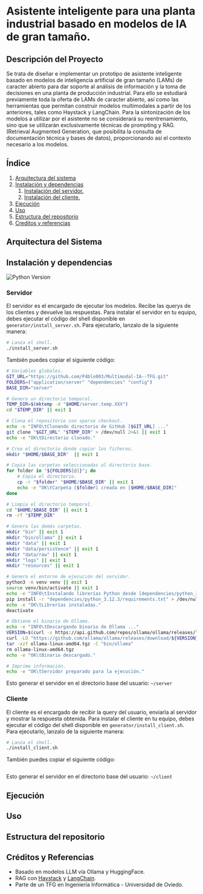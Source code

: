 # Asistente inteligente para una planta industrial basado en modelos de IA de gran tamaño.

## **Descripción del Proyecto**

Se trata de diseñar e implementar un prototipo de asistente inteligente basado en modelos de inteligencia artificial de gran tamaño (LAMs) de caracter abierto para dar soporte al análisis de información y la toma de decisiones en una planta de producción industrial. Para ello se estudiará previamente toda la oferta de LAMs de caracter abierto, así como las herramientas que permitan construir modelos multimodales a partir de los anteriores, tales como Haystack y LangChain. Para la sintonización de los modelos a utilizar por el asistente no se considerará su reentrenamiento, sino que se utilizarán exclusivamente técnicas de prompting y RAG. (Retrieval Augmented Generation, que posibilita la consulta de documentación técnica y bases de datos), proporcionando así el contexto necesario a los modelos.

## **Índice**
1. [Arquitectura del sistema](#arquitectura-del-sistema)
2. [Instalación y dependencias](#instalación-y-dependencias)
    1. [Instalación del servidor.](#servidor)
    2. [Instalación del cliente.](#cliente)
3. [Ejecución](#ejecución)
4. [Uso](#uso)
5. [Estructura del repositorio](#estructura-del-repositorio)
6. [Creditos y referencias](#créditos-y-referencias)

## **Arquitectura del Sistema**


## **Instalación y dependencias**
![Python Version](https://img.shields.io/badge/python-3.12.3-blue)

### **Servidor**
El servidor es el encargado de ejecutar los modelos. Recibe las querys de los clientes y devuelve
las respuestas.
Para instalar el servidor en tu equipo, debes ejecutar el código del shell disponible en
`generator/install_server.sh`.
Para ejecutarlo, lanzalo de la siguiente manera:
```bash
# Lanza el shell.
./install_server.sh
```
También puedes copiar el siguiente código:
```bash
# Variables globales.
GIT_URL="https://github.com/P4blo003/Multimodal-IA--TFG.git"
FOLDERS=("application/server" "dependencies" "config")
BASE_DIR="server"

# Genera un directorio temporal.
TEMP_DIR=$(mktemp -d "$HOME/server.temp.XXX")
cd "$TEMP_DIR" || exit 1

# Clona el repositorio con sparse checkout.
echo -e "INFO\tClonando directorio de GitHub [$GIT_URL] ..."
git clone "$GIT_URL" "$TEMP_DIR" > /dev/null 2>&1 || exit 1
echo -e "OK\tDirectorio clonado."

# Crea el directorio donde copiar los ficheros.
mkdir "$HOME/$BASE_DIR"  || exit 1

# Copia las carpetas seleccionadas al directorio base.
for folder in "${FOLDERS[@]}"; do
    # Copia el directorio.
    cp -r "$folder" "$HOME/$BASE_DIR" || exit 1
    echo -e "OK\tCarpeta [$folder] creada en [$HOME/$BASE_DIR]"
done

# Limpia el directorio temporal.
cd "$HOME/$BASE_DIR" || exit 1
rm -rf "$TEMP_DIR"

# Genera las demás carpetas.
mkdir "bin" || exit 1
mkdir "bin/ollama" || exit 1
mkdir "data" || exit 1
mkdir "data/persistence" || exit 1
mkdir "data/raw" || exit 1
mkdir "logs" || exit 1
mkdir "resources" || exit 1

# Genera el entorno de ejecución del servidor.
python3 -m venv venv || exit 1
source venv/bin/activate || exit 1
echo -e "INFO\tInstalando librerías Python desde [dependencies/python_3.12.3/requirements.txt] ..."
pip install -r "dependencies/python_3.12.3/requirements.txt" > /dev/null 2>&1 || exit 1
echo -e "OK\tLibrerías instaladas."
deactivate

# Obtiene el binario de Ollama.
echo -e "INFO\tDescargando binario de Ollama ..."
VERSION=$(curl -s https://api.github.com/repos/ollama/ollama/releases/latest | grep -oP '"tag_name": "\K(.*)(?=")') > /dev/null 2>&1 || exit 1
curl -LO "https://github.com/ollama/ollama/releases/download/${VERSION}/ollama-linux-amd64.tgz" > /dev/null 2>&1 || exit 1
tar -xzf ollama-linux-amd64.tgz -C "bin/ollama"
rm ollama-linux-amd64.tgz
echo -e "OK\tBinario descargado."

# Imprime información.
echo -e "OK\tServidor preparado para la ejecución."
```
Esto generar el servidor en el directorio base del usuario: `~/server`

### **Cliente**
El cliente es el encargado de recibir la query del usuario, enviarla al servidor y mostrar la respuesta
obtenida.
Para instalar el cliente en tu equipo, debes ejecutar el código del shell disponible en
`generator/install_client.sh`.
Para ejecutarlo, lanzalo de la siguiente manera:
```bash
# Lanza el shell.
./install_client.sh
```
También puedes copiar el siguiente código:
```bash

```
Esto generar el servidor en el directorio base del usuario: `~/client`

## **Ejecución**


## **Uso**


## **Estructura del repositorio**


## **Créditos y Referencias**
- Basado en modelos LLM vía Ollama y HuggingFace.
- RAG con [Haystack](#https://haystack.deepset.ai/) y [LangChain](#https://www.langchain.com/).
- Parte de un TFG en Ingeniería Informática - Universidad de Oviedo.